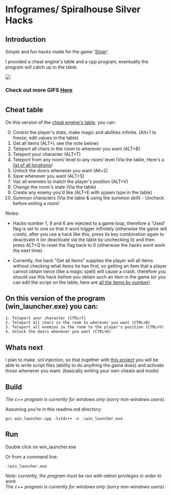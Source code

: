 
# Infogrames/ Spiralhouse Silver Hacks

## Introduction
Simple and fun hacks made for the game '[Silver](https://en.wikipedia.org/wiki/Silver_(video_game))'.

I provided a cheat engine's table and a cpp program, eventually the program will catch up to the table.



<img src="./examples/grand_fuge_edit.gif" />

### Check out more GIFS [Here](./examples/examples.md)

#

## Cheat table
On this version of the [cheat engine's table](./cheat-tables/silver_hacks.ct), you can:

0. Control the player's stats, make magic and abilities infinite. (Alt+1 to freeze, edit values in the table)
1. Get all items (ALT+I, see the note below)
2. Teleport all chars in the room to wherever you want (ALT+B)
3. Teleport your character (ALT+T)
4. Teleport from any room/ level to any room/ level (Via the table, Here's a [list of all locations](./levels.md))
5. Unlock the doors whenever you want (Alt+2)
6. Save whenever you want (ALT+S)
7. Vac all enemies to match the player's position (ALT+V)
8. Change the room's state (Via the table)
9. Create any enemy you'd like (ALT+E with spawn type in the table)
10. Summon characters (Via the table & using the summon skill) - Uncheck before exiting a room!

Notes:
* Hacks number 1, 9 and 6 are injected to a game loop, therefore a 'Used' flag is set to one so that it wont trigger infinitely (otherwise the game will crash), after you use a hack like this, press its key combination again to deactivate it (or deactivate via the table by unchecking it) and then press ALT+Q to reset the flag back to 0 (otherwise the hacks wont work the next time).

* Currently, the hack "Get all items" supplies the player will all items without checking what items he has first, so getting an item that a player cannot obtain twice (like a magic spell) will cause a crash. therefore you should use this hack before you obtain such an item in the game (or you can edit the script on the table, here are [all the items by number](https://github.com/nadavshemesh/silver-reversing-sct/blob/master/docs/catalog/items.md))
    

## On this version of the program (win_launcher.exe) you can:
    1. Teleport your character (CTRL+T)
    2. Teleport all chars in the room to wherever you want (CTRL+B)
    3. Teleport all enemies in the room to the player's position (CTRL+V)
    4. Unlock the doors whenever you want (CTRL+D)

## Whats next
I plan to make .sct injection, so that together with [this project](https://github.com/nadavshemesh/silver-reversing-sct) you will be able to write script files (ability to do anything the game does) and activate those whenever you want. (basically writing your own cheats and mods)

## Build
_The c++ program is currently for windows only (sorry non-windows users)._

Assuming you're in this readme.md directory:
```
gcc win_launcher.cpp -lstdc++ -o .\win_launcher.exe
```

## Run
Double click on win_launcher.exe

Or from a command line:
```
.\win_launcher.exe
```

_Note: currently, the program must be run with admin privileges in order to work \
    The c++ program is currently for windows only (sorry non-windows users)._